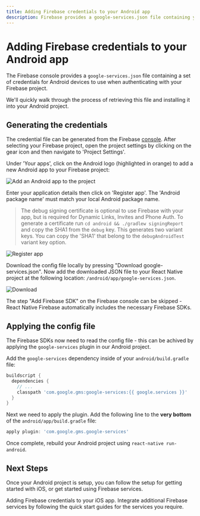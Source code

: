 ```yaml
---
title: Adding Firebase credentials to your Android app
description: Firebase provides a google-services.json file containing your Firebase project credentials. Learn how to add this to your React Native project.
---
```


# Adding Firebase credentials to your Android app

The Firebase console provides a `google-services.json` file containing a set of credentials for Android devices to use when authenticating with your Firebase project.

We'll quickly walk through the process of retrieving this file and installing it into your Android project.

## Generating the credentials

The credential file can be generated from the Firebase [console](https://console.firebase.google.com/). After selecting your Firebase project, open the project settings by clicking on the gear icon and then navigate to 'Project Settings'.

Under 'Your apps', click on the Android logo (highlighted in orange) to add a new Android app to your Firebase project:

![Add an Android app to the project](https://prismic-io.s3.amazonaws.com/invertase%2Fd69c0b59-f1eb-4e19-aeed-2c5578dbf8d9_settings-android.png)

Enter your application details then click on 'Register app'. The 'Android package name' must match your local Android package name.

> The debug signing certificate is optional to use Firebase with your app, but is required for Dynamic Links, Invites and Phone Auth. To generate a certificate run `cd android && ./gradlew signingReport` and copy the SHA1 from the `debug` key. This generates two variant keys. You can copy the 'SHA1' that belong to the `debugAndroidTest` variant key option.

![Register app](https://prismic-io.s3.amazonaws.com/invertase%2F3ea8d102-0fa8-4a5e-bbb4-938f5955800e_screenshot+2019-05-07+at+11.00.01.png)

Download the config file locally by pressing "Download google-services.json". Now add the downloaded JSON file to your React Native project at the following location: `/android/app/google-services.json`.

![Download](https://prismic-io.s3.amazonaws.com/invertase%2F3bd36734-a2a7-46c7-aca5-a7b007c4ec35_screenshot+2019-05-07+at+10.48.12.png)

The step "Add Firebase SDK" on the Firebase console can be skipped - React Native Firebase automatically includes the necessary Firebase SDKs.

## Applying the config file

The Firebase SDKs now need to read the config file - this can be achived by applying the `google-services` plugin in our Android project.

Add the `google-services` dependency inside of your `android/build.gradle` file:

```groovy
buildscript {
  dependencies {
    // ...
    classpath 'com.google.gms:google-services:{{ google.services }}'
  }
}
```

Next we need to apply the plugin. Add the following line to the **very bottom** of the `android/app/build.gradle` file:

```groovy
apply plugin: 'com.google.gms.google-services'
```

Once complete, rebuild your Android project using `react-native run-android`.

## Next Steps

Once your Android project is setup, you can follow the setup for getting started with iOS, or get started using Firebase services.

<Grid columns="2">
	<Block
        title="iOS: Setting up Firebase"
        to="/quick-start/ios-firebase-credentials"
        icon="phone_iphone"
        color="#2196F3"
    >
        Adding Firebase credentials to your iOS app.
    </Block>
	<Block
		title="Integrate additional Firebase services"
		to="/v6"
		icon="check"
		color="#43a047"
	>
		Integrate additional Firebase services by following the quick start guides for
		the services you require.
  	</Block>
</Grid>

